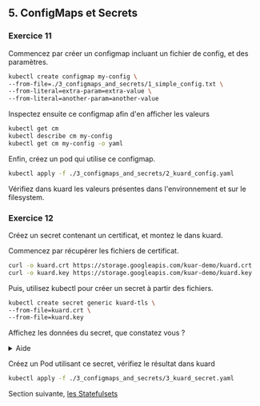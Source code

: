 ## 5. ConfigMaps et Secrets

### Exercice 11

Commencez par créer un configmap incluant un fichier de config, et des paramètres.

```bash
kubectl create configmap my-config \
--from-file=./3_configmaps_and_secrets/1_simple_config.txt \
--from-literal=extra-param=extra-value \
--from-literal=another-param=another-value
```

Inspectez ensuite ce configmap afin d'en afficher les valeurs

```bash
kubectl get cm
kubectl describe cm my-config
kubectl get cm my-config -o yaml
```

Enfin, créez un pod qui utilise ce configmap.

```bash
kubectl apply -f ./3_configmaps_and_secrets/2_kuard_config.yaml
```

Vérifiez dans kuard les valeurs présentes dans l'environnement et sur le filesystem.

### Exercice 12

Créez un secret contenant un certificat, et montez le dans kuard.

Commencez par récupérer les fichiers de certificat.

```bash
curl -o kuard.crt https://storage.googleapis.com/kuar-demo/kuard.crt
curl -o kuard.key https://storage.googleapis.com/kuar-demo/kuard.key
```

Puis, utilisez kubectl pour créer un secret à partir des fichiers.

```bash
kubectl create secret generic kuard-tls \
--from-file=kuard.crt \
--from-file=kuard.key
```

Affichez les données du secret, que constatez vous ?

<details>
<summary>Aide</summary>

```bash
kubectl get secret
kubectl describe secret
```

</details>

Créez un Pod utilisant ce secret, vérifiez le résultat dans kuard

```bash
kubectl apply -f ./3_configmaps_and_secrets/3_kuard_secret.yaml
```

Section suivante, [les Statefulsets](6_statefulsets.md)

